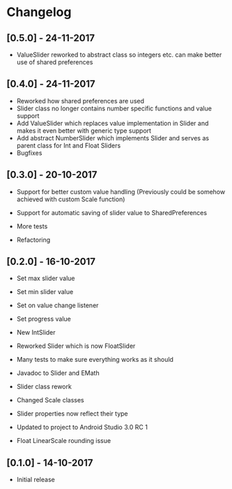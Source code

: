 # Changelog

## [0.5.0] - 24-11-2017

- ValueSlider reworked to abstract class so integers etc. can make better use of shared preferences

## [0.4.0] - 24-11-2017

- Reworked how shared preferences are used
- Slider class no longer contains number specific functions and value support
- Add ValueSlider which replaces value implementation in Slider and makes it even better with generic type support
- Add abstract NumberSlider which implements Slider and serves as parent class for Int and Float Sliders
- Bugfixes

## [0.3.0] - 20-10-2017

- Support for better custom value handling (Previously could be somehow achieved with custom Scale function)
- Support for automatic saving of slider value to SharedPreferences
- More tests

- Refactoring

## [0.2.0] - 16-10-2017

- Set max slider value
- Set min slider value
- Set on value change listener
- Set progress value
- New IntSlider
- Reworked Slider which is now FloatSlider
- Many tests to make sure everything works as it should
- Javadoc to Slider and EMath

- Slider class rework
- Changed Scale classes
- Slider properties now reflect their type
- Updated to project to Android Studio 3.0 RC 1

- Float LinearScale rounding issue

## [0.1.0] - 14-10-2017

- Initial release

